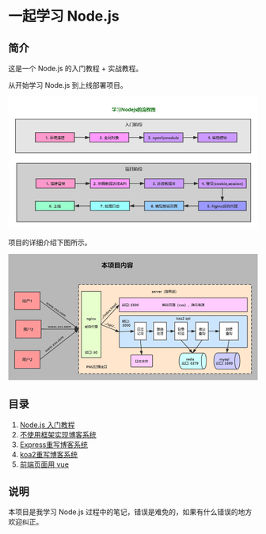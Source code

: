# 一起学习 Node.js

## 简介

这是一个 Node.js 的入门教程 + 实战教程。

从开始学习 Node.js 到上线部署项目。

<img src="./img/node-learn.png" alt="学习Node.js" style="zoom:67%;" />

项目的详细介绍下图所示。

<img src="./img/pro.png" alt="node-blog" style="zoom: 67%;" />



## 目录

1. [Node.js 入门教程]()
2. [不使用框架实现博客系统]()
3. [Express重写博客系统](./)
4. [koa2重写博客系统](./)
5. [前端页面用 vue ](./)



## 说明

本项目是我学习 Node.js 过程中的笔记，错误是难免的，如果有什么错误的地方欢迎纠正。

